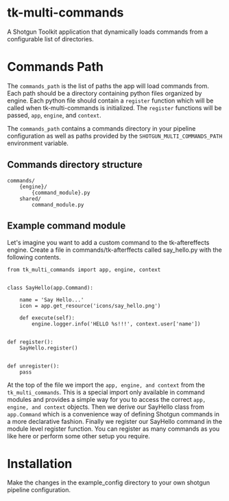 # tk-multi-commands
A Shotgun Toolkit application that dynamically loads commands from a configurable list of directories.

# Commands Path
The `commands_path` is the list of paths the app will load commands from. Each path should be a directory containing python files organized by engine. Each python file should contain a `register` function which will be called when tk-multi-commands is initialized. The `register` functions will be passed, `app`, `engine`, and `context`.

The `commands_path` contains a commands directory in your pipeline configuration as well as paths provided by the `SHOTGUN_MULTI_COMMANDS_PATH` environment variable.

## Commands directory structure
```
commands/
    {engine}/
        {command_module}.py
    shared/
        command_module.py
```

## Example command module
Let's imagine you want to add a custom command to the tk-aftereffects engine. Create a file in commands/tk-afterffects called say_hello.py with the following contents.

```
from tk_multi_commands import app, engine, context


class SayHello(app.Command):

    name = 'Say Hello...'
    icon = app.get_resource('icons/say_hello.png')

    def execute(self):
        engine.logger.info('HELLO %s!!!', context.user['name'])


def register():
    SayHello.register()


def unregister():
    pass
```

At the top of the file we import the `app, engine, and context` from the `tk_multi_commands`. This is a special import only available in command modules and provides a simple way for you to access the correct `app, engine, and context` objects. Then we derive our SayHello class from `app.Command` which is a convenience way of defining Shotgun commands in a more declarative fashion. Finally we register our SayHello command in the module level register function. You can register as many commands as you like here or perform some other setup you require.

# Installation
Make the changes in the example_config directory to your own shotgun pipeline configuration.

